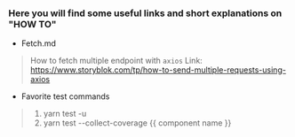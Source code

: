 ### Here you will find some useful links and short explanations on "HOW TO"

* Fetch.md
> How to fetch multiple endpoint with `axios`
> Link: https://www.storyblok.com/tp/how-to-send-multiple-requests-using-axios

* Favorite test commands
> 1. yarn test -u
> 2. yarn test --collect-coverage {{ component name }}
